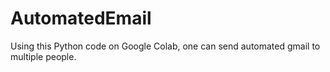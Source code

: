 # AutomatedEmail
Using this Python code on Google Colab, one can send automated gmail to multiple people.

